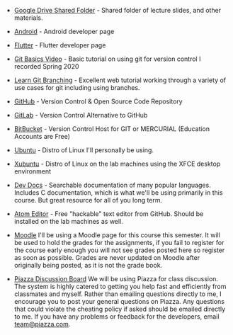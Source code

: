 * [Google Drive Shared Folder](https://drive.google.com/drive/folders/1iNOcujTM9hXP1oREuL4nFumQ0tPWOQPD?usp=sharing) - Shared folder of lecture slides, and other materials.

* [Android](https://developer.android.com) - Android developer page

* [Flutter](https://flutter.dev/) - Flutter developer page

* [Git Basics Video](https://www.youtube.com/watch?v=0JgyAJMvZlY&feature=youtu.be) - Basic tutorial on using git for version control I recorded Spring 2020 

* [Learn Git Branching](https://learngitbranching.js.org/) - Excellent web tutorial working through a variety of use cases for git including using branches. 

* [GitHub](https://github.com) - Version Control & Open Source Code Repository

* [GitLab](https://gitlab.com) - Version Control Alternative to GitHub

* [BitBucket](https://bitbucket.org/) - Version Control Host for GIT or MERCURIAL (Education Accounts are Free)

* [Ubuntu](http://www.ubuntu.com/) - Distro of Linux I'll personally be using.

* [Xubuntu](http://xubuntu.org/) - Distro of Linux on the lab machines using the XFCE desktop environment

* [Dev Docs](http://devdocs.io/) - Searchable documentation of many popular languages. Includes C documentation, which is what we'll be using primarily in this course. But great resource for all of you long term.

* [Atom Editor](https://atom.io/) - Free "hackable" text editor from GitHub. Should be installed on the lab machines as well.

* [Moodle](https://moodle.csuchico.edu)
I'll be using a Moodle page for this course this semester. It will be used to hold the grades for the assignments, if you fail to register for the course early enough you will not see grades posted here so register as soon as possible. Grades are never updated on Moodle after originally being posted, as it is not the grade book. 

* [Piazza Discussion Board](https://piazza.com/)
We will be using Piazza for class discussion. The system is highly catered to getting you help fast and efficiently from classmates and myself. Rather than emailing questions directly to me, I encourage you to post your general questions on Piazza. Any questions that could violate the cheating policy if asked should be emailed directly to me. If you have any problems or feedback for the developers, email team@piazza.com.
